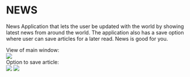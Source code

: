# NEWS
News Application that lets the user be updated with the world by showing latest news from around the world. The application also has a save option where user can save articles for a later read. News is good for you.

View of main window: \
<img src="https://github.com/foxtrot-alt/NEWS/blob/9bc883d0fb069b070f23172a7a81b625360a2bda/2020-10-08%20(2).png"> \
Option to save article: \
<img src="https://github.com/foxtrot-alt/NEWS/blob/9bc883d0fb069b070f23172a7a81b625360a2bda/2020-10-08%20(3).png"> <img src="https://github.com/foxtrot-alt/NEWS/blob/9bc883d0fb069b070f23172a7a81b625360a2bda/2020-10-08%20(4).png">
